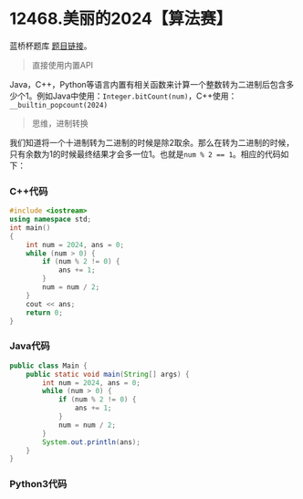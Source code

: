 # 12468.美丽的2024【算法赛】

蓝桥杯题库 [题目链接](https://www.lanqiao.cn/problems/12468/learning/)。

> 直接使用内置API

Java，C++，Python等语言内置有相关函数来计算一个整数转为二进制后包含多少个1。例如Java中使用：```Integer.bitCount(num)```，C++使用：```__builtin_popcount(2024)```

> 思维，进制转换

我们知道将一个十进制转为二进制的时候是除2取余。那么在转为二进制的时候，只有余数为1的时候最终结果才会多一位1。也就是```num % 2 == 1```。相应的代码如下：

### C++代码

```c++
#include <iostream>
using namespace std;
int main()
{
    int num = 2024, ans = 0;
    while (num > 0) {
        if (num % 2 != 0) {
            ans += 1;
        }
        num = num / 2;
    }
    cout << ans;
    return 0;
}
```
### Java代码

```Java
public class Main {
    public static void main(String[] args) {
        int num = 2024, ans = 0;
        while (num > 0) {
            if (num % 2 != 0) {
                ans += 1;
            }
            num = num / 2;
        }
        System.out.println(ans);
    }
}
```

### Python3代码